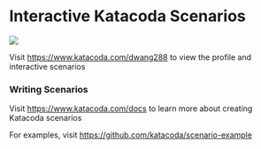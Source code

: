 # Interactive Katacoda Scenarios

[![](http://shields.katacoda.com/katacoda/dwang288/count.svg)](https://www.katacoda.com/dwang288 "Get your profile on Katacoda.com")

Visit https://www.katacoda.com/dwang288 to view the profile and interactive scenarios

### Writing Scenarios
Visit https://www.katacoda.com/docs to learn more about creating Katacoda scenarios

For examples, visit https://github.com/katacoda/scenario-example
